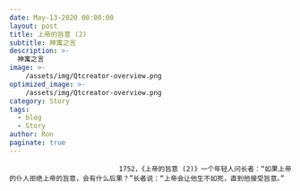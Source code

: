 ```yaml
---
date: May-13-2020 00:00:00
layout: post
title: 上帝的旨意 (2)
subtitle: 神寓之言
description: >-
  神寓之言
image: >-
    /assets/img/Qtcreator-overview.png
optimized_image: >-
    /assets/img/Qtcreator-overview.png
category: Story
tags:
  - blog
  - Story
author: Ron
paginate: true
---
```


							　　1752，《上帝的旨意 (2)》一个年轻人问长者：“如果上帝的仆人拒绝上帝的旨意，会有什么后果？”长者说：“上帝会让他生不如死，直到他接受旨意。”
							
							
						